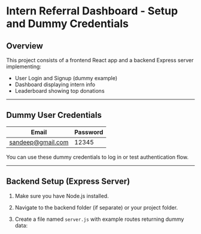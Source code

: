 
# Intern Referral Dashboard - Setup and Dummy Credentials

## Overview
This project consists of a frontend React app and a backend Express server implementing:

- User Login and Signup (dummy example)
- Dashboard displaying intern info
- Leaderboard showing top donations

---

## Dummy User Credentials

| Email              | Password |
|--------------------|----------|
| sandeep@gmail.com  | 12345    |

You can use these dummy credentials to log in or test authentication flow.

---

## Backend Setup (Express Server)

1. Make sure you have Node.js installed.

2. Navigate to the backend folder (if separate) or your project folder.

3. Create a file named `server.js` with example routes returning dummy data:

